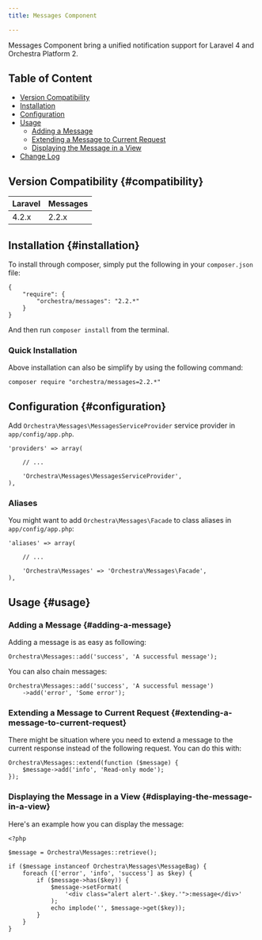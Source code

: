 ```yaml
---
title: Messages Component

---
```


Messages Component bring a unified notification support for Laravel 4 and Orchestra Platform 2.

## Table of Content

* [Version Compatibility](#compatibility)
* [Installation](#installation)
* [Configuration](#configuration)
* [Usage](#usage)
  - [Adding a Message](#adding-a-message)
  - [Extending a Message to Current Request](#extending-a-message-to-current-request)
  - [Displaying the Message in a View](#displaying-the-message-in-a-view)
* [Change Log](http://orchestraplatform.com/docs/latest/components/messages/changes#v2-3)

## Version Compatibility {#compatibility}

Laravel    | Messages
:----------|:----------
 4.2.x     | 2.2.x

## Installation {#installation}

To install through composer, simply put the following in your `composer.json` file:

    {
        "require": {
            "orchestra/messages": "2.2.*"
        }
    }

And then run `composer install` from the terminal.

### Quick Installation

Above installation can also be simplify by using the following command:

    composer require "orchestra/messages=2.2.*"

## Configuration {#configuration}

Add `Orchestra\Messages\MessagesServiceProvider` service provider in `app/config/app.php`.

    'providers' => array(

        // ...

        'Orchestra\Messages\MessagesServiceProvider',
    ),

### Aliases

You might want to add `Orchestra\Messages\Facade` to class aliases in `app/config/app.php`:

    'aliases' => array(

        // ...

        'Orchestra\Messages' => 'Orchestra\Messages\Facade',
    ),

## Usage {#usage}

### Adding a Message {#adding-a-message}

Adding a message is as easy as following:

    Orchestra\Messages::add('success', 'A successful message');

You can also chain messages:

    Orchestra\Messages::add('success', 'A successful message')
        ->add('error', 'Some error');

### Extending a Message to Current Request {#extending-a-message-to-current-request}

There might be situation where you need to extend a message to the current response instead of the following request. You can do this with:

    Orchestra\Messages::extend(function ($message) {
        $message->add('info', 'Read-only mode');
    });

### Displaying the Message in a View {#displaying-the-message-in-a-view}

Here's an example how you can display the message:

    <?php

    $message = Orchestra\Messages::retrieve();

    if ($message instanceof Orchestra\Messages\MessageBag) {
        foreach (['error', 'info', 'success'] as $key) {
            if ($message->has($key)) {
                $message->setFormat(
                    '<div class="alert alert-'.$key.'">:message</div>'
                );
                echo implode('', $message->get($key));
            }
        }
    }
